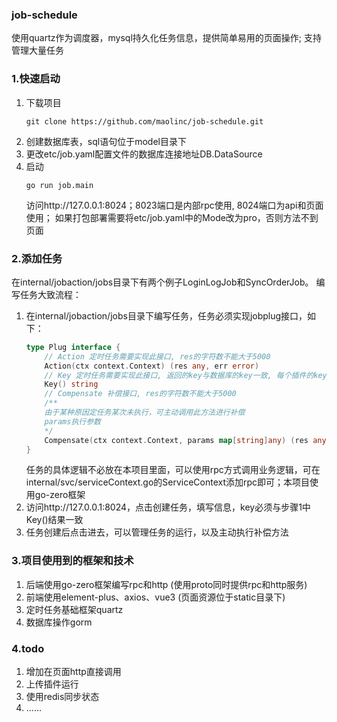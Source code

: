 ### job-schedule
使用quartz作为调度器，mysql持久化任务信息，提供简单易用的页面操作; 支持管理大量任务

### 1.快速启动
1. 下载项目
    ```shell
    git clone https://github.com/maolinc/job-schedule.git
    ```
2. 创建数据库表，sql语句位于model目录下
3. 更改etc/job.yaml配置文件的数据库连接地址DB.DataSource
4. 启动
   ```shell
   go run job.main
   ```
   访问http://127.0.0.1:8024；8023端口是内部rpc使用, 8024端口为api和页面使用；
   如果打包部署需要将etc/job.yaml中的Mode改为pro，否则方法不到页面

### 2.添加任务
在internal/jobaction/jobs目录下有两个例子LoginLogJob和SyncOrderJob。 编写任务大致流程：
1. 在internal/jobaction/jobs目录下编写任务，任务必须实现jobplug接口，如下：
   ```go
   type Plug interface {
       // Action 定时任务需要实现此接口, res的字符数不能大于5000
       Action(ctx context.Context) (res any, err error)
       // Key 定时任务需要实现此接口, 返回的key与数据库的key一致, 每个插件的key必须不同,且不能为""
       Key() string
       // Compensate 补偿接口, res的字符数不能大于5000
       /**
       由于某种原因定任务某次未执行，可主动调用此方法进行补偿
       params执行参数
       */
       Compensate(ctx context.Context, params map[string]any) (res any, err error)
   }
   ```
   任务的具体逻辑不必放在本项目里面，可以使用rpc方式调用业务逻辑，可在internal/svc/serviceContext.go的ServiceContext添加rpc即可；本项目使用go-zero框架
2. 访问http://127.0.0.1:8024，点击创建任务，填写信息，key必须与步骤1中Key()结果一致
3. 任务创建后点击进去，可以管理任务的运行，以及主动执行补偿方法

### 3.项目使用到的框架和技术
1. 后端使用go-zero框架编写rpc和http (使用proto同时提供rpc和http服务)
2. 前端使用element-plus、axios、vue3 (页面资源位于static目录下)
3. 定时任务基础框架quartz
4. 数据库操作gorm

### 4.todo
1. 增加在页面http直接调用
2. 上传插件运行
3. 使用redis同步状态
4. ......